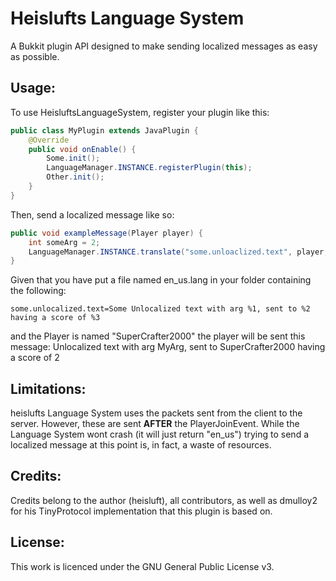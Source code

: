 # Heislufts Language System
A Bukkit plugin API designed to make sending localized messages as easy as possible.

## Usage:

To use HeisluftsLanguageSystem, register your plugin like this:
```java
public class MyPlugin extends JavaPlugin {
	@Override
	public void onEnable() {
		Some.init();
		LanguageManager.INSTANCE.registerPlugin(this);
		Other.init();
	}
}
```
Then, send a localized message like so:
```java	
public void exampleMessage(Player player) {
	int someArg = 2;
	LanguageManager.INSTANCE.translate("some.unloaclized.text", player, "MyArg", player.getName(), someArg);
}
```
Given that you have put a file named en_us.lang in your folder containing the following:
```text
some.unlocalized.text=Some Unlocalized text with arg %1, sent to %2 having a score of %3
```
and the Player is named "SuperCrafter2000"
the player will be sent this message:
Unlocalized text with arg MyArg, sent to SuperCrafter2000 having a score of 2

## Limitations:
heislufts Language System uses the packets sent from the client to the server. However, these are sent <b>AFTER</b>
the PlayerJoinEvent. While the Language System wont crash (it will just return "en_us") trying to send a localized
message at this point is, in fact, a waste of resources.

## Credits:
Credits belong to the author (heisluft), all contributors, as well as dmulloy2 for his TinyProtocol implementation
that this plugin is based on.

## License:
This work is licenced under the GNU General Public License v3.